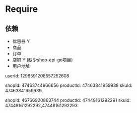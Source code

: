 # Require

## 依赖
* 优惠券 Y
* 商品    
* 订单  
* 店铺  Y (缺少shop-api-go项目)
* 用户地址 


userId: 1298591208557252608

shopId: 47463744966656
productId: 47463841959938
skuId: 47463841959939

shopId: 46766920863744
productId: 47448161292291
skuId: 47448161292292,47448161292293

